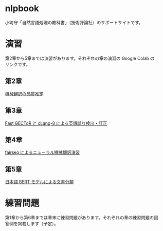 # nlpbook
小町守「自然言語処理の教科書」（技術評論社）のサポートサイトです。

# 演習

第2章から5章までは演習があります。それぞれの章の演習の Google Colab のリンクです。

## 第2章

[機械翻訳の品質推定](https://colab.research.google.com/drive/1sxMCQCY8LQU9VobYspP4GO4WIote426w)

## 第3章

[Fast GECToR と cLang-8 による英語誤り検出・訂正](https://colab.research.google.com/drive/19NSqluC9GO82hlJMSO3u38DGwZudizil)

## 第4章

[fairseq によるニューラル機械翻訳演習](https://colab.research.google.com/drive/1_aQyvjBgd7HPm0zv-U0ndYLLmzs7plCt)

## 第5章

[日本語 BERT モデルによる文書分類](https://colab.research.google.com/drive/17ePJgkOvxzm3DIEKfuuDWpCenqaXOpsb)

# 練習問題

第1章から第6章までは章末に練習問題があります。それぞれの章の練習問題の回答例を掲載します（予定）。
